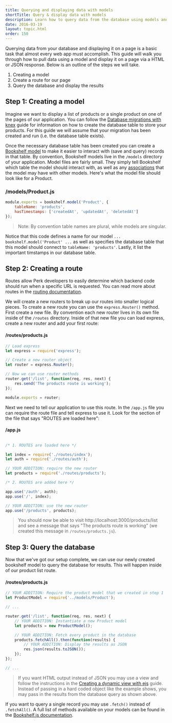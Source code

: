 ```yaml
---
title: Querying and displaying data with models
shortTitle: Query & display data with models
description: Learn how to query data from the database using models and display it using a view.
date: 2016-03-19
layout: topic.html
order: 150
---
```


Querying data from your database and displaying it on a page is a basic task that almost every web app must accomplish. This guide will walk you through how to pull data using a model and display it on a page via a HTML or JSON response. Below is an outline of the steps we will take.

1. Creating a model
1. Create a route for our page
1. Query the database and display the results

## Step 1: Creating a model

Imagine we want to display a list of products or a single product on one of the pages of our application. You can follow the [Database migrations with knex](/v1/guides/database-migrations-knex.html) guide for information on how to create the database table to store your products. For this guide we will assume that your migration has been created and run (i.e. the database table exists).

Once the necessary database table has been created you can create a [Bookshelf model](http://bookshelfjs.org/) to make it easier to interact with (save and query) records in that table. By convention, Bookshelf models live in the `/models` directory of your application. Model files are fairly small. They simply tell Bookshelf which table the model should interact with, as well as any [associations](/v1/api/database.html#associations) that the model may have with other models. Here's what the model file should look like for a Product.

### /models/Product.js

```js
module.exports = bookshelf.model('Product', {
	tableName: 'products',
	hasTimestamps: ['createdAt', 'updatedAt', 'deletedAt']
});
```

> Note: By convention table names are plural, while models are singular.

Notice that this code defines a name for our model `... bookshelf.model('Product' ...` as well as specifies the database table that this model should connect to `tableName: 'products'`. Lastly, it list the important timstamps in our database table.

## Step 2: Creating a route

Routes allow Perk developers to easily determine which backend code should run when a specific URL is requested. You can read more about routes in the [routing documentation](/v1/api/routing.html).

We will create a new routers to break up our routes into smaller logical pieces. To create a new route you can use the `express.Router()` method. First create a new file. By convention each new router lives in its own file inside of the `/routes` directory. Inside of that new file you can load express, create a new router and add your first route:

#### /routes/products.js
```js
// Load express
let express = require('express');

// Create a new router object
let router = express.Router();

// Now we can use router methods
router.get('/list', function(req, res, next) {
	res.send('The products route is working');
});

module.exports = router;
```

Next we need to tell our application to use this route. In the `/app.js` file you can require the route file and tell express to use it. Look for the section of the file that says "ROUTES are loaded here":

#### /app.js
```js

/* 1. ROUTES are loaded here */

let index = require('./routes/index');
let auth = require('./routes/auth');

// YOUR ADDITION: require the new router
let products = require('./routes/products');

/* 2. ROUTES are added here */

app.use('/auth', auth);
app.use('/', index);

// YOUR ADDITION: use the new router
app.use('/products', products);
```

> You should now be able to visit http://localhost:3000/products/list and see a message that says "The products route is working" (we created this message in `/routes/products.js`).


## Step 3: Query the database

Now that we've got our setup complete, we can use our newly created bookshelf model to query the database for results. This will happen inside of our product list route.

#### /routes/products.js
```js
// YOUR ADDITION: Require the product model that we created in step 1
let ProductModel = require('../models/Product');

// ...

router.get('/list', function(req, res, next) {
	// YOUR ADDITION: Instantiate a new Product model
	let products = new ProductModel();

	// YOUR ADDITION: Fetch every product in the database
	products.fetchAll().then(function(results) {
		// YOUR ADDITION: Display the results as JSON
		res.json(results.toJSON());
	});
});

// ...
```

> If you want HTML output instead of JSON you may use a view and follow the instructions in the [Creating a dynamic view with ejs](/v1/guides/creating-a-dynamic-view-with-ejs.html) guide. Instead of passing in a hard coded object like the example shows, you may pass in the results from the database query as shown above.

If you want to query a single record you may use `.fetch()` instead of `.fetchAll()`. A full list of methods available on your models can be found in the [Bookshelf.js documentation](http://bookshelfjs.org).